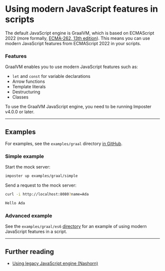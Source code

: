 # Using modern JavaScript features in scripts

The default JavaScript engine is GraalVM, which is based on ECMAScript 2022 (more formally, [ECMA-262, 13th edition](https://262.ecma-international.org/13.0/)). This means you can use modern JavaScript features from ECMAScript 2022 in your scripts.

### Features

GraalVM enables you to use modern JavaScript features such as:

- `let` and `const` for variable declarations
- Arrow functions
- Template literals
- Destructuring
- Classes

To use the GraalVM JavaScript engine, you need to be running Imposter v4.0.0 or later.

---

## Examples

For examples, see the `examples/graal` directory [in GitHub](https://github.com/imposter-project/examples/blob/main/graal).

### Simple example

Start the mock server:

```bash
imposter up examples/graal/simple
```

Send a request to the mock server:

```bash
curl -i http://localhost:8080?name=Ada

Hello Ada
```

### Advanced example

See the `examples/graal/es6` [directory](https://github.com/imposter-project/examples/blob/main/graal) for an example of using modern JavaScript features in a script.

---

## Further reading

- [Using legacy JavaScript engine (Nashorn)](scripting_legacy_js.md)
